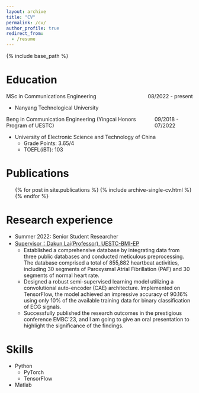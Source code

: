 ```yaml
---
layout: archive
title: "CV"
permalink: /cv/
author_profile: true
redirect_from:
  - /resume
---
```

{% include base_path %}

Education
=========

<div style="display: flex; justify-content: space-between;">
    <div>MSc in Communications Engineering	</div>
    <div>08/2022 - present</div>
</div>

- Nanyang Technological University

<div style="display: flex; justify-content: space-between;">
    <div>Beng in Communication Engineering (Yingcai Honors Program of UESTC)</div>
    <div>09/2018 - 07/2022</div>
</div>

* University of Electronic Science and Technology of China
  * Grade Points: 3.65/4
  * TOEFL(iBT): 103


Publications
============

<ul>{% for post in site.publications %}
    {% include archive-single-cv.html %}
  {% endfor %}</ul>


Research experience
===================

* Summer 2022: Senior Student Researcher
* [Supervisor：Dakun Lai(Professor), UESTC-BMI-EP](https://faculty.uestc.edu.cn/dklai/zh_CN/index.htm)
  * Established a comprehensive database by integrating data from three public databases and conducted meticulous preprocessing. The database comprised a total of 855,882 heartbeat activities, including 30 segments of Paroxysmal Atrial Fibrillation (PAF) and 30 segments of normal heart rate.
  * Designed a robust semi-supervised learning model utilizing a convolutional auto-encoder (CAE) architecture. Implemented on TensorFlow, the model achieved an impressive accuracy of 90.16% using only 10% of the available training data for binary classification of ECG signals.
  * Successfully published the research outcomes in the prestigious conference EMBC'23, and I am going to give an oral presentation to highlight the significance of the findings.

Skills
======

* Python
  * PyTorch
  * TensorFlow
* Matlab
